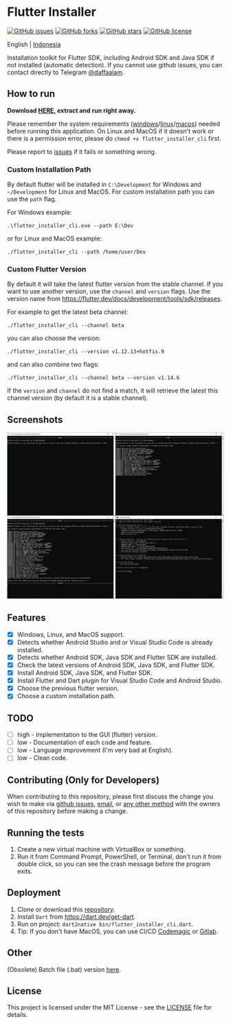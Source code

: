 # Flutter Installer

[![GitHub issues](https://img.shields.io/github/issues/daffaalam/flutter_installer_cli)](https://github.com/daffaalam/flutter_installer_cli/issues)
[![GitHub forks](https://img.shields.io/github/forks/daffaalam/flutter_installer_cli)](https://github.com/daffaalam/flutter_installer_cli/network)
[![GitHub stars](https://img.shields.io/github/stars/daffaalam/flutter_installer_cli)](https://github.com/daffaalam/flutter_installer_cli/stargazers)
[![GitHub license](https://img.shields.io/github/license/daffaalam/flutter_installer_cli)](https://github.com/daffaalam/flutter_installer_cli/blob/master/LICENSE)

English | [Indonesia](README.md)

Installation toolkit for Flutter SDK, including Android SDK and Java SDK if not installed (automatic detection). If you cannot use github issues, you can contact directly to Telegram [@daffaalam](https://t.me/daffaalam).

## How to run

**Download [HERE](https://github.com/daffaalam/flutter_installer_cli/releases/latest), extract and run right away.**

Please remember the system requirements ([windows](https://flutter.dev/docs/get-started/install/windows#system-requirements)/[linux](https://flutter.dev/docs/get-started/install/linux#system-requirement)/[macos](https://flutter.dev/docs/get-started/install/macos#system-requirement)) needed before running this application. On Linux and MacOS if it doesn't work or there is a permission error, please do `chmod +x flutter_installer_cli` first.

Please report to [issues](https://github.com/daffaalam/flutter_installer_cli/issues) if it fails or something wrong.

### Custom Installation Path

By default flutter will be installed in `C:\Development` for Windows and `~/Development` for Linux and MacOS. For custom installation path you can use the `path` flag.

For Windows example:
```
.\flutter_installer_cli.exe --path E:\Dev
```
or for Linux and MacOS example:
```
./flutter_installer_cli --path /home/user/Dev
```

### Custom Flutter Version

By default it will take the latest flutter version from the stable channel. If you want to use another version, use the `channel` and `version` flags. Use the version name from https://flutter.dev/docs/development/tools/sdk/releases.

For example to get the latest beta channel:
```
./flutter_installer_cli --channel beta
```
you can also choose the version:
```
./flutter_installer_cli --version v1.12.13+hotfix.9
```
and can also combine two flags:
```
./flutter_installer_cli --channel beta --version v1.14.6
```

If the `version` and `channel` do not find a match, it will retrieve the latest this channel version (by default it is a stable channel).

## Screenshots

![screenshot](screenshots/screenshot.png)

## Features

- [x] Windows, Linux, and MacOS support.
- [x] Detects whether Android Studio and or Visual Studio Code is already installed.
- [x] Detects whether Android SDK, Java SDK and Flutter SDK are installed.
- [x] Check the latest versions of Android SDK, Java SDK, and Flutter SDK.
- [x] Install Android SDK, Java SDK, and Flutter SDK.
- [x] Install Flutter and Dart plugin for Visual Studio Code and Android Studio.
- [x] Choose the previous flutter version.
- [x] Choose a custom installation path.

## TODO

- [ ] high - Implementation to the GUI (flutter) version.
- [ ] low - Documentation of each code and feature.
- [ ] low - Language improvement (I'm very bad at English).
- [ ] low - Clean code.

## Contributing (Only for Developers)

When contributing to this repository, please first discuss the change you wish to make via [github issues](https://github.com/daffaalam/flutter_installer_cli/issues), [email](mailto:daffaalam@gmail.com), or [any other method](https://daffaalam.com/profile) with the owners of this repository before making a change.

## Running the tests

1. Create a new virtual machine with VirtualBox or something.
2. Run it from Command Prompt, PowerShell, or Terminal, don't run it from double click, so you can see the crash message before the program exits.

## Deployment

1. Clone or download this [repository](https://github.com/daffaalam/flutter_installer_cli).
2. Install `Dart` from https://dart.dev/get-dart.
3. Run on project: `dart2native bin/flutter_installer_cli.dart`.
4. Tip: If you don't have MacOS, you can use CI/CD [Codemagic](https://codemagic.io/) or [Gitlab](https://docs.gitlab.com/ee/ci/README.html).

## Other

(Obsolete) Batch file (.bat) version [here](https://github.com/daffaalam/flutter-installer).

## License

This project is licensed under the MIT License - see the [LICENSE](LICENSE) file for details.
